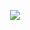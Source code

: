 <p align="center"> 
          <img src="https://i.pinimg.com/originals/dc/7f/90/dc7f90b52f8c95e29939b431b93ee0b6.gif">
 </p>
